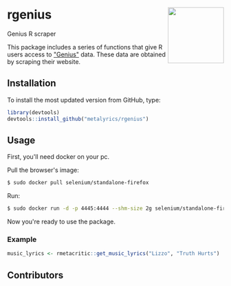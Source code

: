 # rgenius <img src="https://i.imgur.com/yTYa3fp.png" width="130px" align="right" />


Genius R scraper

This package includes a series of functions that give R users access to ["Genius"](https://genius.com/) data. These data are obtained by scraping their website.

## Installation

To install the most updated version from GitHub, type:

```r
library(devtools)
devtools::install_github("metalyrics/rgenius")
```

## Usage

First, you'll need docker on your pc.

Pull the browser's image:
```bash
$ sudo docker pull selenium/standalone-firefox
```

Run:
```bash
$ sudo docker run -d -p 4445:4444 --shm-size 2g selenium/standalone-firefox
```
Now you're ready to use the package.

### Example

```r
music_lyrics <- rmetacritic::get_music_lyrics("Lizzo", "Truth Hurts")
```

## Contributors

